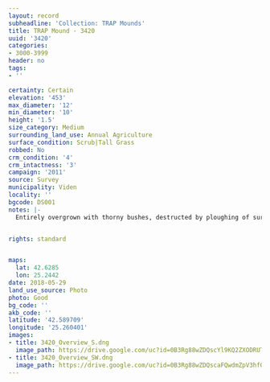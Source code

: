 ```yaml
---
layout: record
subheadline: 'Collection: TRAP Mounds'
title: TRAP Mound - 3420
uuid: '3420'
categories:
- 3000-3999
header: no
tags:
- ''

certainty: Certain
elevation: '453'
max_diameter: '12'
min_diameter: '10'
height: '1.5'
size_category: Medium
surrounding_land_use: Annual Agriculture
surface_condition: Scrub|Tall Grass
robbed: No
crm_condition: '4'
crm_intactness: '3'
campaign: '2011'
source: Survey
municipality: Viden
locality: ''
bgcode: DS001
notes: |-
  Entirely overgrown with thorny bushes, destructed by ploughing of surrounding field.


rights: standard


maps:
  lat: 42.6285
  lon: 25.2442
date: 2018-05-29
land_use_source: Photo
photo: Good
bg_code: ''
akb_code: ''
latitude: '42.589709'
longitude: '25.260401'
images:
- title: 3420_Overview_S.dng
  image_path: https://drive.google.com/uc?id=0B3Rg88wZDQscYl9KQ2ZXODRUTXc
- title: 3420_Overview_SW.dng
  image_path: https://drive.google.com/uc?id=0B3Rg88wZDQscaFQwdmZpV3hfOU0
---
```

